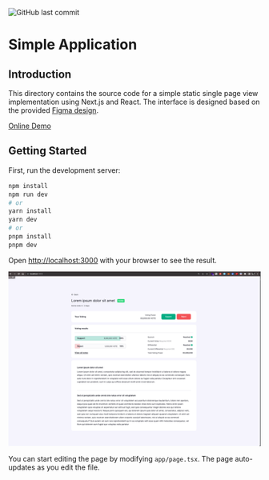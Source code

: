 ![GitHub last commit](https://img.shields.io/github/last-commit/UranusLin/beta-fullstack-assignment)

# Simple Application

## Introduction

This directory contains the source code for a simple static single page view implementation using Next.js and React. The interface is designed based on the provided [Figma design](file:///Users/morrislin/Downloads/Fullstack_Software_Engineer_Take_Home_Assignment_2.pdf).

[Online Demo](https://beta-fullstack-assignment.vercel.app/)

## Getting Started

First, run the development server:

```bash
npm install 
npm run dev
# or
yarn install
yarn dev
# or
pnpm install
pnpm dev
```

Open [http://localhost:3000](http://localhost:3000) with your browser to see the result.

![review](img/review.png)

You can start editing the page by modifying `app/page.tsx`. The page auto-updates as you edit the file.
